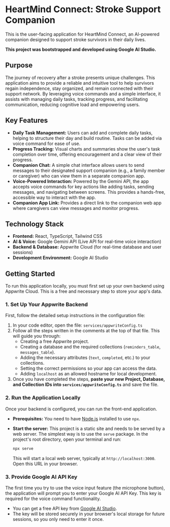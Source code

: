 # HeartMind Connect: Stroke Support Companion

This is the user-facing application for HeartMind Connect, an AI-powered companion designed to support stroke survivors in their daily lives.

**This project was bootstrapped and developed using Google AI Studio.**

## Purpose

The journey of recovery after a stroke presents unique challenges. This application aims to provide a reliable and intuitive tool to help survivors regain independence, stay organized, and remain connected with their support network. By leveraging voice commands and a simple interface, it assists with managing daily tasks, tracking progress, and facilitating communication, reducing cognitive load and empowering users.

## Key Features

* **Daily Task Management:** Users can add and complete daily tasks, helping to structure their day and build routine. Tasks can be added via voice command for ease of use.
* **Progress Tracking:** Visual charts and summaries show the user's task completion over time, offering encouragement and a clear view of their progress.
* **Companion Chat:** A simple chat interface allows users to send messages to their designated support companion (e.g., a family member or caregiver) who can view them in a separate companion app.
* **Voice-Powered Interaction:** Powered by the Gemini API, the app accepts voice commands for key actions like adding tasks, sending messages, and navigating between screens. This provides a hands-free, accessible way to interact with the app.
* **Companion App Link:** Provides a direct link to the companion web app where caregivers can view messages and monitor progress.

## Technology Stack

* **Frontend:** React, TypeScript, Tailwind CSS
* **AI & Voice:** Google Gemini API (Live API for real-time voice interaction)
* **Backend & Database:** Appwrite Cloud (for real-time database and user sessions)
* **Development Environment:** Google AI Studio

## Getting Started

To run this application locally, you must first set up your own backend using Appwrite Cloud. This is a free and necessary step to store your app's data.

### 1. Set Up Your Appwrite Backend

First, follow the detailed setup instructions in the configuration file:

1. In your code editor, open the file: `services/appwriteConfig.ts`
2. Follow all the steps written in the comments at the top of that file. This will guide you through:
    * Creating a free Appwrite project.
    * Creating a database and the required collections (`reminders_table`, `messages_table`).
    * Adding the necessary attributes (`text`, `completed`, etc.) to your collections.
    * Setting the correct permissions so your app can access the data.
    * Adding `localhost` as an allowed hostname for local development.
3. Once you have completed the steps, **paste your new Project, Database, and Collection IDs into `services/appwriteConfig.ts`** and save the file.

### 2. Run the Application Locally

Once your backend is configured, you can run the front-end application.

* **Prerequisites:** You need to have [Node.js](https://nodejs.org/) installed to use `npx`.

* **Start the server:** This project is a static site and needs to be served by a web server. The simplest way is to use the `serve` package. In the project's root directory, open your terminal and run:

    ```bash
    npx serve
    ```

    This will start a local web server, typically at `http://localhost:3000`. Open this URL in your browser.

### 3. Provide Google AI API Key

The first time you try to use the voice input feature (the microphone button), the application will prompt you to enter your Google AI API Key. This key is required for the voice command functionality.

* You can get a free API key from [Google AI Studio](https://aistudio.google.com/).
* The key will be stored securely in your browser's local storage for future sessions, so you only need to enter it once.
